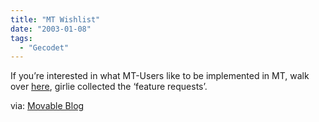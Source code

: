 ```yaml
---
title: "MT Wishlist"
date: "2003-01-08"
tags:
  - "Gecodet"
---
```


If you’re interested in what MT\-Users like to be implemented in MT, walk over [here](http://www.movabletype.org/cgi-bin/ikonboard/ikonboard.cgi?s=3e1bf7e36120ffff;act=ST;f=12;t=12313 "movabletype.org : Support Forum"), girlie collected the ‘feature requests’.

via: [Movable Blog](http://www.richarderiksson.com/movableblog/archives/requested_features_list0108.php "Movable Blog")
